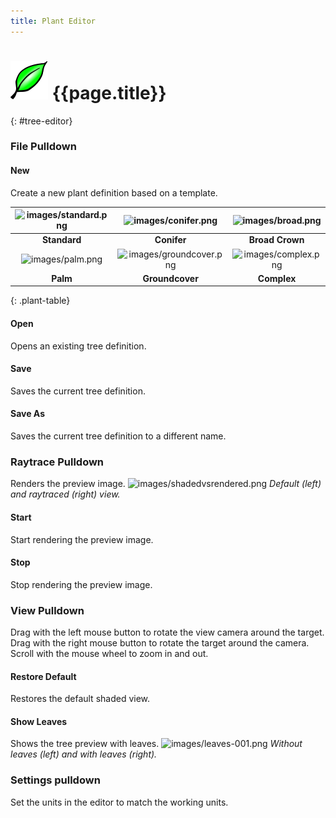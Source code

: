 ```yaml
---
title: Plant Editor
---
```

<!-- TODO: This could use an update. -->

# ![images/plants.svg](images/plants.svg) {{page.title}}
{: #tree-editor}

### File Pulldown

#### New
Create a new plant definition based on a template.

 | ![images/standard.png](images/standard.png) | ![images/conifer.png](images/conifer.png) | ![images/broad.png](images/broad.png) |
 |:-------------------------------------------:|:-----------------------------------------:|:-------------------------------------:|
 | **Standard**                                |   **Conifer**                             | **Broad Crown**                       |
 | ![images/palm.png](images/palm.png)         | ![images/groundcover.png](images/groundcover.png) | ![images/complex.png](images/complex.png) |
 | **Palm**                                    |  **Groundcover**                          | **Complex**                                  
{: .plant-table}

#### Open
Opens an existing tree definition.

#### Save
Saves the current tree definition.

#### Save As
Saves the current tree definition to a different name.

### Raytrace Pulldown
Renders the preview image.
![images/shadedvsrendered.png](images/shadedvsrendered.png)
*Default (left) and raytraced (right) view.*

#### Start
Start rendering the preview image.

#### Stop
Stop rendering the preview image.

### View Pulldown
Drag with the left mouse button to rotate the view camera around the target.
Drag with the right mouse button to rotate the target around the camera.
Scroll with the mouse wheel to zoom in and out.

#### Restore Default
Restores the default shaded view.

#### Show Leaves
Shows the tree preview with leaves.
![images/leaves-001.png](images/leaves-001.png)
*Without leaves (left) and with leaves (right).*

### Settings pulldown
Set the units in the editor to match the working units.

